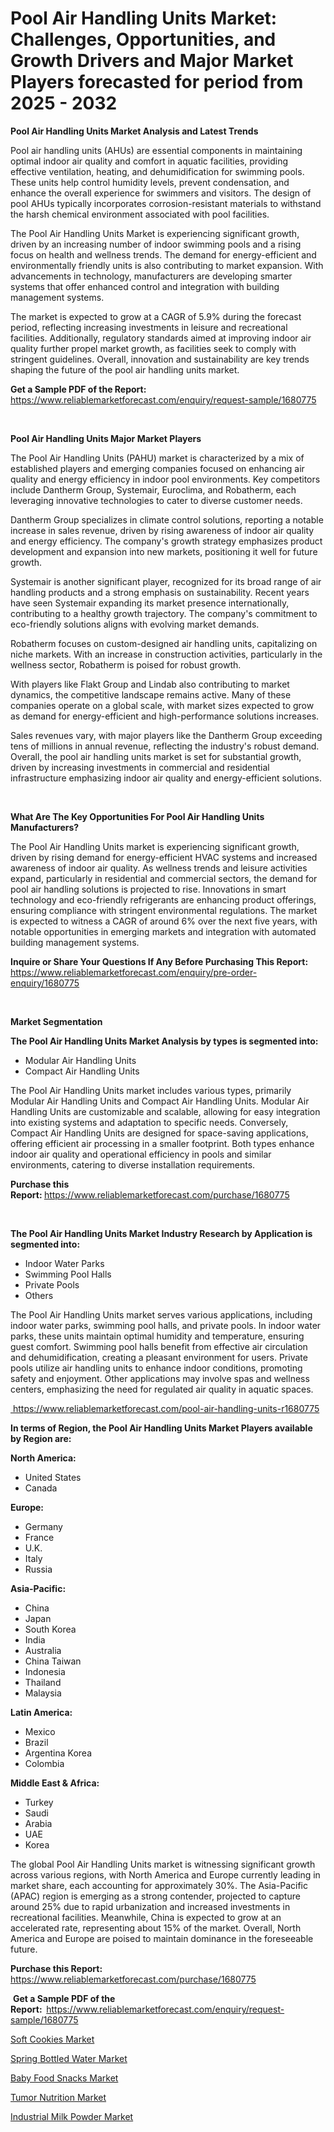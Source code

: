 <p><h1>Pool Air Handling Units Market: Challenges, Opportunities, and Growth Drivers and Major Market Players forecasted for period from 2025 - 2032</h1></p><p><strong>Pool Air Handling Units Market Analysis and Latest Trends</strong></p>
<p><p>Pool air handling units (AHUs) are essential components in maintaining optimal indoor air quality and comfort in aquatic facilities, providing effective ventilation, heating, and dehumidification for swimming pools. These units help control humidity levels, prevent condensation, and enhance the overall experience for swimmers and visitors. The design of pool AHUs typically incorporates corrosion-resistant materials to withstand the harsh chemical environment associated with pool facilities.</p><p>The Pool Air Handling Units Market is experiencing significant growth, driven by an increasing number of indoor swimming pools and a rising focus on health and wellness trends. The demand for energy-efficient and environmentally friendly units is also contributing to market expansion. With advancements in technology, manufacturers are developing smarter systems that offer enhanced control and integration with building management systems.</p><p>The market is expected to grow at a CAGR of 5.9% during the forecast period, reflecting increasing investments in leisure and recreational facilities. Additionally, regulatory standards aimed at improving indoor air quality further propel market growth, as facilities seek to comply with stringent guidelines. Overall, innovation and sustainability are key trends shaping the future of the pool air handling units market.</p></p>
<p><strong>Get a Sample PDF of the Report:&nbsp;</strong> <a href="https://www.reliablemarketforecast.com/enquiry/request-sample/1680775?utm_campaign=1833&utm_medium=2&utm_source=Github&utm_content=ia&utm_term=24032025&utm_id=pool-air-handling-units">https://www.reliablemarketforecast.com/enquiry/request-sample/1680775</a></p>
<p>&nbsp;</p>
<p><strong>Pool Air Handling Units Major Market Players</strong></p>
<p><p>The Pool Air Handling Units (PAHU) market is characterized by a mix of established players and emerging companies focused on enhancing air quality and energy efficiency in indoor pool environments. Key competitors include Dantherm Group, Systemair, Euroclima, and Robatherm, each leveraging innovative technologies to cater to diverse customer needs.</p><p>Dantherm Group specializes in climate control solutions, reporting a notable increase in sales revenue, driven by rising awareness of indoor air quality and energy efficiency. The company's growth strategy emphasizes product development and expansion into new markets, positioning it well for future growth.</p><p>Systemair is another significant player, recognized for its broad range of air handling products and a strong emphasis on sustainability. Recent years have seen Systemair expanding its market presence internationally, contributing to a healthy growth trajectory. The company's commitment to eco-friendly solutions aligns with evolving market demands.</p><p>Robatherm focuses on custom-designed air handling units, capitalizing on niche markets. With an increase in construction activities, particularly in the wellness sector, Robatherm is poised for robust growth.</p><p>With players like Flakt Group and Lindab also contributing to market dynamics, the competitive landscape remains active. Many of these companies operate on a global scale, with market sizes expected to grow as demand for energy-efficient and high-performance solutions increases.</p><p>Sales revenues vary, with major players like the Dantherm Group exceeding tens of millions in annual revenue, reflecting the industry's robust demand. Overall, the pool air handling units market is set for substantial growth, driven by increasing investments in commercial and residential infrastructure emphasizing indoor air quality and energy-efficient solutions.</p></p>
<p>&nbsp;</p>
<p><strong>What Are The Key Opportunities For Pool Air Handling Units Manufacturers?</strong></p>
<p><p>The Pool Air Handling Units market is experiencing significant growth, driven by rising demand for energy-efficient HVAC systems and increased awareness of indoor air quality. As wellness trends and leisure activities expand, particularly in residential and commercial sectors, the demand for pool air handling solutions is projected to rise. Innovations in smart technology and eco-friendly refrigerants are enhancing product offerings, ensuring compliance with stringent environmental regulations. The market is expected to witness a CAGR of around 6% over the next five years, with notable opportunities in emerging markets and integration with automated building management systems.</p></p>
<p><strong>Inquire or Share Your Questions If Any Before Purchasing This Report:</strong> <a href="https://www.reliablemarketforecast.com/enquiry/pre-order-enquiry/1680775?utm_campaign=1833&utm_medium=2&utm_source=Github&utm_content=ia&utm_term=24032025&utm_id=pool-air-handling-units">https://www.reliablemarketforecast.com/enquiry/pre-order-enquiry/1680775</a></p>
<p>&nbsp;</p>
<p><strong>Market Segmentation</strong></p>
<p><strong>The Pool Air Handling Units Market Analysis by types is segmented into:</strong></p>
<p><ul><li>Modular Air Handling Units</li><li>Compact Air Handling Units</li></ul></p>
<p><p>The Pool Air Handling Units market includes various types, primarily Modular Air Handling Units and Compact Air Handling Units. Modular Air Handling Units are customizable and scalable, allowing for easy integration into existing systems and adaptation to specific needs. Conversely, Compact Air Handling Units are designed for space-saving applications, offering efficient air processing in a smaller footprint. Both types enhance indoor air quality and operational efficiency in pools and similar environments, catering to diverse installation requirements.</p></p>
<p><strong>Purchase this Report:&nbsp;</strong><a href="https://www.reliablemarketforecast.com/purchase/1680775?utm_campaign=1833&utm_medium=2&utm_source=Github&utm_content=ia&utm_term=24032025&utm_id=pool-air-handling-units">https://www.reliablemarketforecast.com/purchase/1680775</a></p>
<p>&nbsp;</p>
<p><strong>The Pool Air Handling Units Market Industry Research by Application is segmented into:</strong></p>
<p><ul><li>Indoor Water Parks</li><li>Swimming Pool Halls</li><li>Private Pools</li><li>Others</li></ul></p>
<p><p>The Pool Air Handling Units market serves various applications, including indoor water parks, swimming pool halls, and private pools. In indoor water parks, these units maintain optimal humidity and temperature, ensuring guest comfort. Swimming pool halls benefit from effective air circulation and dehumidification, creating a pleasant environment for users. Private pools utilize air handling units to enhance indoor conditions, promoting safety and enjoyment. Other applications may involve spas and wellness centers, emphasizing the need for regulated air quality in aquatic spaces.</p></p>
<p><a href="https://www.reliablemarketforecast.com/pool-air-handling-units-r1680775?utm_campaign=1833&utm_medium=2&utm_source=Github&utm_content=ia&utm_term=24032025&utm_id=pool-air-handling-units">&nbsp;https://www.reliablemarketforecast.com/pool-air-handling-units-r1680775</a></p>
<p><strong>In terms of Region, the Pool Air Handling Units Market Players available by Region are:</strong></p>
<p>
    <p> <strong> North America: </strong>
        <ul>
            <li>United States</li>
            <li>Canada</li>
        </ul>
        </p> 
    <p> <strong> Europe: </strong>
        <ul>
            <li>Germany</li>
            <li>France</li>
            <li>U.K.</li>
            <li>Italy</li>
            <li>Russia</li>
        </ul>
        </p> 
    <p> <strong> Asia-Pacific: </strong>
        <ul>
            <li>China</li>
            <li>Japan</li>
            <li>South Korea</li>
            <li>India</li>
            <li>Australia</li>
            <li>China Taiwan</li>
            <li>Indonesia</li>
            <li>Thailand</li>
            <li>Malaysia</li>
        </ul>
        </p> 
    <p> <strong> Latin America: </strong>
        <ul>
            <li>Mexico</li>
            <li>Brazil</li>
            <li>Argentina Korea</li>
            <li>Colombia</li>
        </ul>
        </p> 
    <p> <strong> Middle East & Africa: </strong>
        <ul>
            <li>Turkey</li>
            <li>Saudi</li>
            <li>Arabia</li>
            <li>UAE</li>
            <li>Korea</li>
        </ul>
    </p>
    </p>
<p><p>The global Pool Air Handling Units market is witnessing significant growth across various regions, with North America and Europe currently leading in market share, each accounting for approximately 30%. The Asia-Pacific (APAC) region is emerging as a strong contender, projected to capture around 25% due to rapid urbanization and increased investments in recreational facilities. Meanwhile, China is expected to grow at an accelerated rate, representing about 15% of the market. Overall, North America and Europe are poised to maintain dominance in the foreseeable future.</p></p>
<p><strong>Purchase this Report: </strong><a href="https://www.reliablemarketforecast.com/purchase/1680775?utm_campaign=1833&utm_medium=2&utm_source=Github&utm_content=ia&utm_term=24032025&utm_id=pool-air-handling-units">https://www.reliablemarketforecast.com/purchase/1680775</a></p>
<p>&nbsp;<strong>Get a Sample PDF of the Report:&nbsp;&nbsp;</strong><a href="https://www.reliablemarketforecast.com/enquiry/request-sample/1680775?utm_campaign=1833&utm_medium=2&utm_source=Github&utm_content=ia&utm_term=24032025&utm_id=pool-air-handling-units">https://www.reliablemarketforecast.com/enquiry/request-sample/1680775</a></p>
<p><strong></strong></p>
<p><p><a href="https://github.com/dichkotuanny/Market-Research-Report-List-1/blob/main/soft-cookies-market.md?utm_campaign=1833&utm_medium=2&utm_source=Github&utm_content=ia&utm_term=24032025&utm_id=pool-air-handling-units">Soft Cookies Market</a></p><p><a href="https://github.com/dandatesha7q/Market-Research-Report-List-1/blob/main/spring-bottled-water-market.md?utm_campaign=1833&utm_medium=2&utm_source=Github&utm_content=ia&utm_term=24032025&utm_id=pool-air-handling-units">Spring Bottled Water Market</a></p><p><a href="https://github.com/zeraikulkawb/Market-Research-Report-List-1/blob/main/baby-food-snacks-market.md?utm_campaign=1833&utm_medium=2&utm_source=Github&utm_content=ia&utm_term=24032025&utm_id=pool-air-handling-units">Baby Food Snacks Market</a></p><p><a href="https://github.com/rojannovarwd/Market-Research-Report-List-1/blob/main/tumor-nutrition-market.md?utm_campaign=1833&utm_medium=2&utm_source=Github&utm_content=ia&utm_term=24032025&utm_id=pool-air-handling-units">Tumor Nutrition Market</a></p><p><a href="https://github.com/rullihipes6h/Market-Research-Report-List-1/blob/main/industrial-milk-powder-market.md?utm_campaign=1833&utm_medium=2&utm_source=Github&utm_content=ia&utm_term=24032025&utm_id=pool-air-handling-units">Industrial Milk Powder Market</a></p></p>